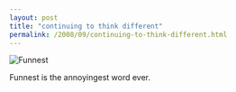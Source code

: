 ```yaml
---
layout: post
title: "continuing to think different"
permalink: /2008/09/continuing-to-think-different.html
---
```


<p><img class="at-xid-6a00d8341c4f5f53ef010534d0bd65970b" alt="Funnest" title="Funnest" src="https://sippey.typepad.com/.a/6a00d8341c4f5f53ef010534d0bd65970b-800wi" border="0" /></p>

<p>Funnest is the annoyingest word ever.</p>



